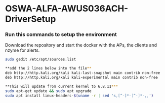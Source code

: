 # OSWA-ALFA-AWUS036ACH-DriverSetup

### Run this commands to setup the environment 

Download the repository and start the docker with the APs, the clients and nzyme for alerts. 

``` bash
sudo gedit /etc/apt/sources.list

**add the 2 lines below into the file** 
deb http://http.kali.org/kali kali-last-snapshot main contrib non-free
deb http://http.kali.org/kali kali-experimental main contrib non-free

**This will update from current kernel to 6.8.11***
sudo apt-get update && sudo apt upgrade
sudo apt install linux-headers-$(uname -r | sed 's,[^-]*-[^-]*-,,')
```
